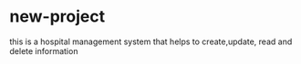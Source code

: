 # new-project
this is a hospital management system that helps to create,update, read and delete information
